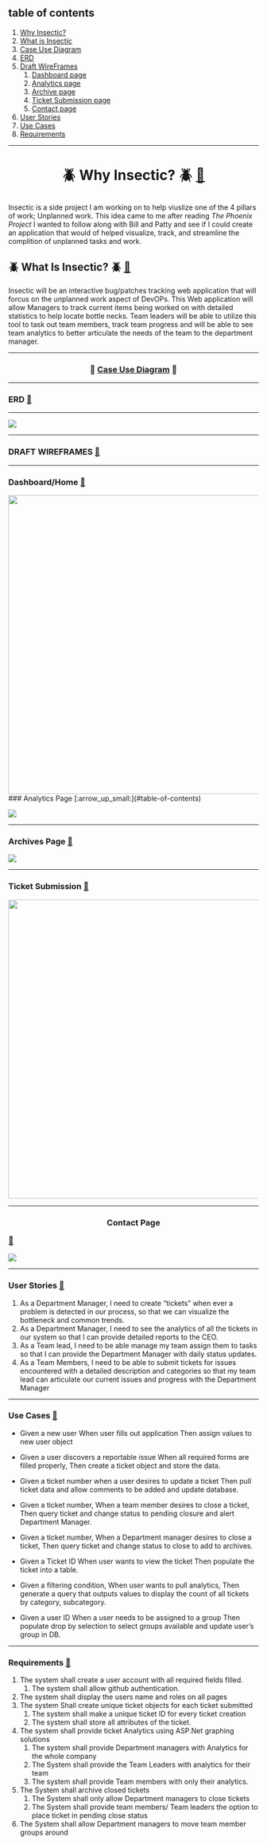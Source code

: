  ## table of contents
 1. [Why Insectic?](#head)
 2. [What is Insectic](#head2)
 3. [Case Use Diagram](#head3)
 4. [ERD](#erd)
 5. [Draft WireFrames](#head4)
    1. [Dashboard page](#head41)
    2. [Analytics page](#head42)
    3. [Archive page](#head43)
    4. [Ticket Submission page](#head44)
    5. [Contact page](#head45)
 6. [User Stories](#head5)
 7. [Use Cases](#head6)
 8. [Requirements](#head7)

***
<a name="head"></a>
 # <p align ="center"> :beetle: Why Insectic? :beetle: [:arrow_up_small:](#table-of-contents) </p>

Insectic is a side project I am working on to help viuslize one of the 4 pillars of work; Unplanned work. This idea came to me after reading <i>The Phoenix Project</i> I wanted to follow along with Bill and Patty and see if I could create an application that would of helped visualize, track, and streamline the complition of unplanned tasks and work. 

<a name="head2"></a>
## :beetle: What Is Insectic? :beetle: [:arrow_up_small:](#table-of-contents)
Insectic will be an interactive bug/patches tracking web application that will forcus on the unplanned work aspect of DevOPs. This Web application will allow Managers to track current items being worked on with detailed statistics to help locate bottle necks. Team leaders will be able to utilize this tool to task out team members, track team progress and will be able to see team analytics to better articulate the needs of the team to the department manager. 
***
<a name="head3"></a>
### <p align="center"> :page_facing_up: [Case Use Diagram](https://github.com/Darius-D/Insectic/blob/main/CaseUseDiagram.jpg) :page_facing_up: </p>
***
###  ERD [:arrow_up_small:](#table-of-contents) 
***
<a name="erd"></a>
![](img/myERD.jpg)

***
<a name="head4"></a>
###     DRAFT WIREFRAMES [:arrow_up_small:](#table-of-contents)

***
<a name="head41"></a>
###   Dashboard/Home [:arrow_up_small:](#table-of-contents)

<img src="https://github.com/Darius-D/Insectic/blob/main/img/dashboard2.JPG" width="1000" height="600">
<a name="head42"></a>
###   Analytics Page [:arrow_up_small:](#table-of-contents)


![](img/Analytic%20page.JPG)

***
<a name="head43"></a>
###    Archives Page [:arrow_up_small:](#table-of-contents)

![](img/Archives.JPG)

***
<a name="head44"></a>
###   Ticket Submission [:arrow_up_small:](#table-of-contents)


<p align="center">  
  
  <img src="https://github.com/Darius-D/Insectic/blob/main/img/ticket%20submission.png" width="1000" height="600">

  
  </p>

***
<a name="head45"></a>
###   <p align="center">  Contact Page </p> [:arrow_up_small:](#table-of-contents)

<a name="head45"></a>
![](img/Contact.JPG)

***
<a name="head5"></a>
### User Stories [:arrow_up_small:](#table-of-contents)

1. As a Department Manager, I need to create “tickets” when ever a problem is detected in our process, so that we can visualize the bottleneck and common trends. 
2. As a Department Manager, I need to see the analytics of all the tickets in our system so that I can provide detailed reports to the CEO. 
3. As a Team lead, I need to be able manage my team assign them to tasks so that I can provide the Department Manager with daily status updates. 
4. As a Team Members, I need to be able to submit tickets for issues encountered with a detailed description and categories so that my team lead can articulate our current issues and progress with the Department Manager

***
### Use Cases [:arrow_up_small:](#table-of-contents)

* Given a new user
When user fills out application
Then assign values to new user object

* Given a user discovers a reportable issue
When all required forms are filled properly, 
Then create a ticket object and store the data.

* Given a ticket number 
when a user desires to update a ticket
Then pull ticket data and allow comments to be added and update database. 

* Given a ticket number, 
When a team member desires to close a ticket, 
Then query ticket and change status to pending closure and alert Department Manager.

* Given a ticket number, 
When a Department manager desires to close a ticket, 
Then query ticket and change status to close to add to archives.

* Given a Ticket ID
When user wants to view the ticket
Then populate the ticket into a table.

* Given a filtering condition, 
When user wants to pull analytics, 
Then generate a query that outputs values to display the count of all tickets by category, subcategory.

* Given a user ID
When a user needs to be assigned to a group
Then populate drop by selection to select groups available and update user’s group in DB.

*** 
### Requirements [:arrow_up_small:](#table-of-contents)

1. The system shall create a user account with all required fields filled.
    1. The system shall allow github authentication.
2.	The system shall display the users name and roles on all pages
3.	The system Shall create unique ticket objects for each ticket submitted
     1. The system shall make a unique ticket ID for every ticket creation
     2. The system shall store all attributes of the ticket.
4. The system shall provide ticket Analytics using ASP.Net graphing solutions
     1. The system shall provide Department managers with Analytics for the whole company
     2. The System shall provide the Team Leaders with analytics for their team
     3. The system shall provide Team members with only their analytics. 
5. The System shall archive closed tickets
     1. The System shall only allow Department managers to close tickets
     2. The System shall provide team members/ Team leaders the option to place ticket in pending close status
6. The System shall allow Department managers to move team member groups around 


